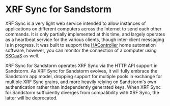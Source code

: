 # XRF Sync for Sandstorm

XRF Sync is a very light web service intended to allow instances of applications on different computers across the Internet to send each other commands. It is only partially implemented at this time, and largely operates as a heartbeat service for the various clients, though inter-client messaging is in progress. It was built to support the [HAController](https://github.com/ocdtrekkie/HAController) home automation software, however, you can monitor the connection of a computer using [SSCaaS](https://github.com/ocdtrekkie/SSCaaS) as well.

XRF Sync for Sandstorm operates XRF Sync via the HTTP API support in Sandstorm. As XRF Sync for Sandstorm evolves, it will fully embrace the Sandstorm app model, dropping support for multiple pools in exchange for multiple XRF Sync grains, and more heavily relying on Sandstorm's own authentication rather than independently generated keys. When XRF Sync for Sandstorm sufficiently diverges from compatibility with XRF Sync, the latter will be deprecated.
